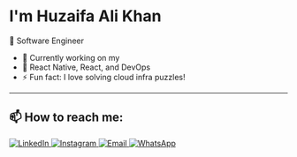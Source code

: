#  I'm Huzaifa Ali Khan

🚀 Software Engineer

- 🔭 Currently working on my   
- 🌱 React Native, React, and DevOps  
- ⚡ Fun fact: I love solving cloud infra puzzles!

---

## 📫 How to reach me:

<a href="https://www.linkedin.com/in/huzaifa-ali-09aa38247">
  <img src="https://img.shields.io/badge/LinkedIn-0077B5?style=for-the-badge&logo=linkedin&logoColor=white" alt="LinkedIn"/>
</a>
<a href="https://instagram.com/Aleekhan48">
  <img src="https://img.shields.io/badge/Instagram-E4405F?style=for-the-badge&logo=instagram&logoColor=white" alt="Instagram"/>
</a>
<a href="mailto:huzaifalikhan48@gmail.com">
  <img src="https://img.shields.io/badge/Email-D14836?style=for-the-badge&logo=gmail&logoColor=white" alt="Email"/>
</a>
<a href="https://wa.me/923043923901">
  <img src="https://img.shields.io/badge/WhatsApp-25D366?style=for-the-badge&logo=whatsapp&logoColor=white" alt="WhatsApp"/>
</a>
